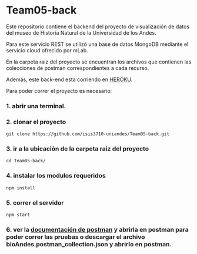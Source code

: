 # Team05-back

Este repositorio contiene el backend del proyecto de visualización de datos del museo de Historia Natural de la Universidad de los Andes.

Para este servicio REST se utilizó una base de datos MongoDB mediante el servicio cloud ofrecido por mLab.

En la carpeta raíz del proyecto se encuentran los archivos que contienen las colecciones de postman correspondientes a cada recurso.

Además, este back-end esta corriendo en [HEROKU](https://boiling-brushlands-27343.herokuapp.com/).

Para poder correr el proyecto es necesario:
### 1. abrir una terminal.
### 2. clonar el proyecto
~~~
git clone https://github.com/isis3710-uniandes/Team05-back.git
~~~
### 3. ir a la ubicación de la carpeta raiz del proyecto
~~~
cd Team05-back/
~~~
### 4. instalar los modulos requeridos
~~~
npm install
~~~
### 5. correr el servidor
~~~
npm start
~~~
### 6. ver la [documentación de postman](https://documenter.getpostman.com/view/6824412/S11LsxcA) y abrirla en postman para poder correr las pruebas o descargar el archivo bioAndes.postman_collection.json y abrirlo en postman.
